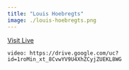 ```yaml
---
title: "Louis Hoebregts"
image: ./louis-hoebregts.png
---
```


[Visit Live](https://mamboleoo.be/)

`video: https://drive.google.com/uc?id=1roMin_xt_8CvwYV9U4XhZCyjZUEKL8WG`